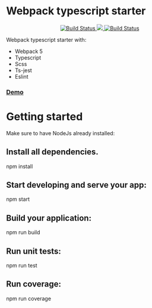 # Webpack typescript starter

<p align="center">
    <a href="https://github.com/hamzahamidi/webpack-typescript-starter/actions?query=workflow%3ABuild">
        <img src="https://github.com/hamzahamidi/webpack-typescript-starter/workflows/Build/badge.svg" alt="Build Status">
    </a>
    <a href="https://codecov.io/gh/hamzahamidi/webpack-typescript-starter">
        <img src="https://codecov.io/gh/hamzahamidi/webpack-typescript-starter/branch/main/graph/badge.svg?token=wkXcbGXFol"/>
    </a>
    <a href="https://app.netlify.com/sites/webpack-typescript-starter/deploys">
        <img src="https://api.netlify.com/api/v1/badges/a3caceb4-756f-42ae-913c-96700a2100a2/deploy-status" alt="Build Status">
    </a>

</p>

Webpack typescript starter with:

- Webpack 5
- Typescript
- Scss
- Ts-jest
- Eslint

### [Demo](https://webpack-typescript-starter.netlify.app/)

# Getting started

Make sure to have NodeJs already installed:

## Install all dependencies.

npm install

## Start developing and serve your app:

npm start

## Build your application:

npm run build

## Run unit tests:

npm run test

## Run coverage:

npm run coverage
